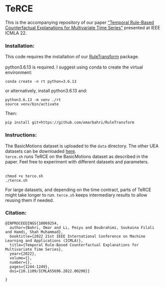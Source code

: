 # TeRCE
This is the accompanying repository of our paper ["Temporal Rule-Based Counterfactual Explanations for Multivariate Time Series"](https://ieeexplore.ieee.org/abstract/document/10069254) presented at IEEE ICMLA 22.

### Installation: <br />
This code requires the installation of our [RuleTransform](https://github.com/omarbahri/RuleTransform) package.<br /><br />
python3.6.13 is required. I suggest using conda to create the virtual environment:
```
conda create -n rt python=3.6.13
```
or alternatively, install python3.6.13 and: <br />
```
python3.6.13 -m venv ./rt
source venv/bin/activate
```
Then:<br />
```
pip install git+https://github.com/omarbahri/RuleTransform
```
### Instructions: <br />
The BasicMotions dataset is uploaded to the `data` directory. The other UEA datasets can be downloaded [here](https://timeseriesclassification.com/dataset.php).<br />
`terce.sh` runs TeRCE on the BasicMotions dataset as described in the paper. Feel free to experiment with different datasets and parameters.<br /><br />
```
chmod +x terce.sh
./terce.sh
```
For large datasets, and depending on the time contract, parts of TeRCE might take longer to run. `terce.sh` keeps intermediary results to allow reusing them if needed.
### Citation: <br />
```
@INPROCEEDINGS{10069254,
  author={Bahri, Omar and Li, Peiyu and Boubrahimi, Soukaina Filali and Hamdi, Shah Muhammad},
  booktitle={2022 21st IEEE International Conference on Machine Learning and Applications (ICMLA)}, 
  title={Temporal Rule-Based Counterfactual Explanations for Multivariate Time Series}, 
  year={2022},
  volume={},
  number={},
  pages={1244-1249},
  doi={10.1109/ICMLA55696.2022.00200}}

}
```
